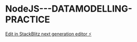 # NodeJS---DATAMODELLING-PRACTICE

[Edit in StackBlitz next generation editor ⚡️](https://stackblitz.com/~/github.com/sOumallyaGit/NodeJS---DATAMODELLING-PRACTICE)